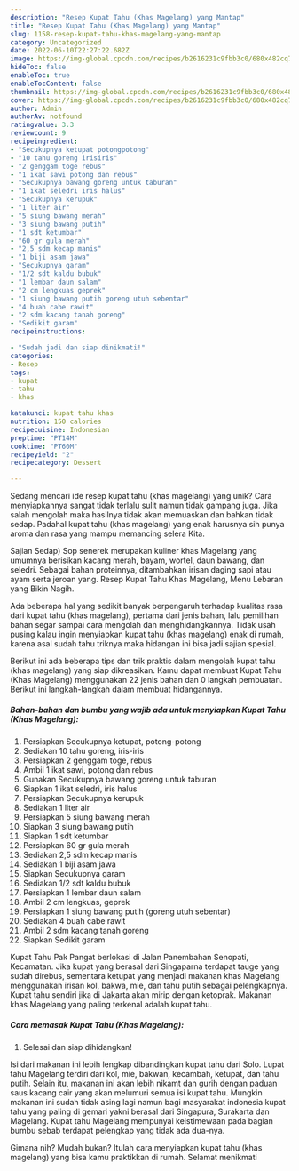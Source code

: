 ```yaml
---
description: "Resep Kupat Tahu (Khas Magelang) yang Mantap"
title: "Resep Kupat Tahu (Khas Magelang) yang Mantap"
slug: 1158-resep-kupat-tahu-khas-magelang-yang-mantap
category: Uncategorized
date: 2022-06-10T22:27:22.682Z
image: https://img-global.cpcdn.com/recipes/b2616231c9fbb3c0/680x482cq70/kupat-tahu-khas-magelang-foto-resep-utama.jpg
hideToc: false
enableToc: true
enableTocContent: false
thumbnail: https://img-global.cpcdn.com/recipes/b2616231c9fbb3c0/680x482cq70/kupat-tahu-khas-magelang-foto-resep-utama.jpg
cover: https://img-global.cpcdn.com/recipes/b2616231c9fbb3c0/680x482cq70/kupat-tahu-khas-magelang-foto-resep-utama.jpg
author: Admin
authorAv: notfound
ratingvalue: 3.3
reviewcount: 9
recipeingredient:
- "Secukupnya ketupat potongpotong"
- "10 tahu goreng irisiris"
- "2 genggam toge rebus"
- "1 ikat sawi potong dan rebus"
- "Secukupnya bawang goreng untuk taburan"
- "1 ikat seledri iris halus"
- "Secukupnya kerupuk"
- "1 liter air"
- "5 siung bawang merah"
- "3 siung bawang putih"
- "1 sdt ketumbar"
- "60 gr gula merah"
- "2,5 sdm kecap manis"
- "1 biji asam jawa"
- "Secukupnya garam"
- "1/2 sdt kaldu bubuk"
- "1 lembar daun salam"
- "2 cm lengkuas geprek"
- "1 siung bawang putih goreng utuh sebentar"
- "4 buah cabe rawit"
- "2 sdm kacang tanah goreng"
- "Sedikit garam"
recipeinstructions:

- "Sudah jadi dan siap dinikmati!"
categories:
- Resep
tags:
- kupat
- tahu
- khas

katakunci: kupat tahu khas 
nutrition: 150 calories
recipecuisine: Indonesian
preptime: "PT14M"
cooktime: "PT60M"
recipeyield: "2"
recipecategory: Dessert

---
```





Sedang mencari ide resep kupat tahu (khas magelang) yang unik? Cara menyiapkannya sangat tidak terlalu sulit namun tidak gampang juga. Jika salah mengolah maka hasilnya tidak akan memuaskan dan bahkan tidak sedap. Padahal kupat tahu (khas magelang) yang enak harusnya sih punya aroma dan rasa yang mampu memancing selera Kita.





Sajian Sedap) Sop senerek merupakan kuliner khas Magelang yang umumnya berisikan kacang merah, bayam, wortel, daun bawang, dan seledri. Sebagai bahan proteinnya, ditambahkan irisan daging sapi atau ayam serta jeroan yang. Resep Kupat Tahu Khas Magelang, Menu Lebaran yang Bikin Nagih.

Ada beberapa hal yang sedikit banyak berpengaruh terhadap kualitas rasa dari kupat tahu (khas magelang), pertama dari jenis bahan, lalu pemilihan bahan segar sampai cara mengolah dan menghidangkannya. Tidak usah pusing kalau ingin menyiapkan kupat tahu (khas magelang) enak di rumah, karena asal sudah tahu triknya maka hidangan ini bisa jadi sajian spesial.






Berikut ini ada beberapa tips dan trik praktis dalam mengolah kupat tahu (khas magelang) yang siap dikreasikan. Kamu dapat membuat Kupat Tahu (Khas Magelang) menggunakan 22 jenis bahan dan 0 langkah pembuatan. Berikut ini langkah-langkah dalam membuat hidangannya.

<!--inarticleads1-->

##### Bahan-bahan dan bumbu yang wajib ada untuk menyiapkan Kupat Tahu (Khas Magelang):

1. Persiapkan Secukupnya ketupat, potong-potong
1. Sediakan 10 tahu goreng, iris-iris
1. Persiapkan 2 genggam toge, rebus
1. Ambil 1 ikat sawi, potong dan rebus
1. Gunakan Secukupnya bawang goreng untuk taburan
1. Siapkan 1 ikat seledri, iris halus
1. Persiapkan Secukupnya kerupuk
1. Sediakan 1 liter air
1. Persiapkan 5 siung bawang merah
1. Siapkan 3 siung bawang putih
1. Siapkan 1 sdt ketumbar
1. Persiapkan 60 gr gula merah
1. Sediakan 2,5 sdm kecap manis
1. Sediakan 1 biji asam jawa
1. Siapkan Secukupnya garam
1. Sediakan 1/2 sdt kaldu bubuk
1. Persiapkan 1 lembar daun salam
1. Ambil 2 cm lengkuas, geprek
1. Persiapkan 1 siung bawang putih (goreng utuh sebentar)
1. Sediakan 4 buah cabe rawit
1. Ambil 2 sdm kacang tanah goreng
1. Siapkan Sedikit garam


Kupat Tahu Pak Pangat berlokasi di Jalan Panembahan Senopati, Kecamatan. Jika kupat yang berasal dari Singaparna terdapat tauge yang sudah direbus, sementara ketupat yang menjadi makanan khas Magelang menggunakan irisan kol, bakwa, mie, dan tahu putih sebagai pelengkapnya. Kupat tahu sendiri jika di Jakarta akan mirip dengan ketoprak. Makanan khas Magelang yang paling terkenal adalah kupat tahu. 

<!--inarticleads2-->

##### Cara memasak Kupat Tahu (Khas Magelang):


1. Selesai dan siap dihidangkan!

Isi dari makanan ini lebih lengkap dibandingkan kupat tahu dari Solo. Lupat tahu Magelang terdiri dari kol, mie, bakwan, kecambah, ketupat, dan tahu putih. Selain itu, makanan ini akan lebih nikamt dan gurih dengan paduan saus kacang cair yang akan melumuri semua isi kupat tahu. Mungkin makanan ini sudah tidak asing lagi namun bagi masyarakat indonesia kupat tahu yang paling di gemari yakni berasal dari Singapura, Surakarta dan Magelang. Kupat tahu Magelang mempunyai keistimewaan pada bagian bumbu sebab terdapat pelengkap yang tidak ada dua-nya. 

Gimana nih? Mudah bukan? Itulah cara menyiapkan kupat tahu (khas magelang) yang bisa kamu praktikkan di rumah. Selamat menikmati
